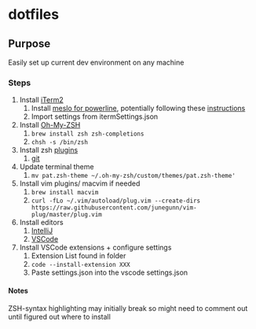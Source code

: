 # dotfiles

## Purpose

Easily set up current dev environment on any machine

### Steps

1. Install [iTerm2](https://www.iterm2.com/)
    1. Install [meslo for powerline](https://github.com/powerline/fonts/blob/master/Meslo%20Dotted/Meslo%20LG%20L%20DZ%20Regular%20for%20Powerline.ttf), potentially following these [instructions](https://gist.github.com/andyyou/a14a09f5ab0ca286b4b5)
    2. Import settings from itermSettings.json
2. Install [Oh-My-ZSH](https://github.com/robbyrussell/oh-my-zsh/wiki/Installing-ZSH)
    1. `brew install zsh zsh-completions`
    2. `chsh -s /bin/zsh`
3. Install zsh [plugins](https://github.com/robbyrussell/oh-my-zsh/wiki/Plugins)
    1. [git]()
4. Update terminal theme
    1. `mv pat.zsh-theme ~/.oh-my-zsh/custom/themes/pat.zsh-theme'`
5. Install vim plugins/ macvim if needed
    1. `brew install macvim`
    2. `curl -fLo ~/.vim/autoload/plug.vim --create-dirs https://raw.githubusercontent.com/junegunn/vim-plug/master/plug.vim`
6. Install editors
    1. [IntelliJ](https://www.jetbrains.com/idea/)
    2. [VSCode](https://code.visualstudio.com/)
7. Install VSCode extensions + configure settings
    1. Extension List found in folder
    2. `code --install-extension XXX`
    3. Paste settings.json into the vscode settings.json

#### Notes

ZSH-syntax highlighting may initially break so might need to comment out until figured out where to install
